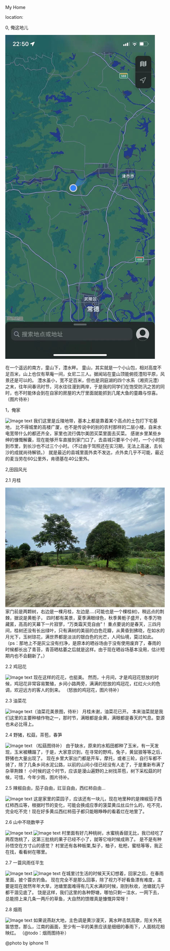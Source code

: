 My Home

location:

0, 俺这地儿

 ![Image text](pic/position.png)


在一个遥远的南方，童山下，澧水畔。
童山，其实就是一个小山包，相对高度不足百米，山上也仅有草庵一间，女尼二三人。据闻站在童山顶能俯揽澧阳平原，风景还是可以的。
澧水虽小，宽不足百米，但也是洞庭湖的四个水系（湘资沅澧）之末，往年间春讯时节，河水往往漫到两岸，于是我的同学们在饱受防汛之苦的同时，也不时能体会到在自家的房屋的大厅里面就能抓到几尾大鱼的童趣与惊喜。
（图片待补）

1，俺家

 ![Image text](pic/MyHouse.png)
 我们这里是丘陵地带，基本上都是靠着某个高点的土包打下宅基地，
 比不得城里的高楼广厦，也不是传说中的别的农村那样的二层小楼，自来水电宽带什么的都还齐全，家里也流行偶尔美团买菜里面去买菜。
 感谢乡里某些乡绅的慷慨解囊，现在能够开车直接到家门口了，去县城只要半个小时，一个小时能到市里，到长沙也不过三个小时。（不过由于驾照还在实习期，无法上高速，去长沙的成就尚待解锁。）
 就是最近的县城里面外卖不发达，点外卖几乎不可能，最近的麦当劳在60公里外，肯德基在40公里外。
 
 2,田园风光

 2.1 月桂

 ![Image text](pic/laurel.png)
 家门前是两颗树，右边是一棵月桂，左边是....(可能也是一个棵桂树)，稍远点的荆棘，据说是黄栀子，
 四时都有美景，夏季满眼绿色，秋季黄栀子盛开，冬季万物藏匿，高高的天幕下一片寂寥，“万类霜天竞自由”！
 重点要说的是春天，三四月间，桂树还没有长出绿叶，只有满树的美丽的白色花瓣，从黄昏到拂晓，在如水的月光下，玉树琼花，满世界都是淡淡的银白色的光芒，人间仙境，莫过如此。
 （ps：那地上不是灰尘没有扫净，是原本的晒谷场由于没有使用废弃了，春雨的时候都长出了青苔，青苔晒枯萎之后就是这样。由于现在晒谷场基本没用，估计短期内也不会翻新了。）

 2.2 鸡冠花

 ![Image text](pic/cockscomb.png)
 现在这样的花花，也挺美。
 然而，十月间，才是鸡冠花怒放的时候，鸡冠花非常容易繁殖，乡间小路两旁，满满的怒放的鸡冠花，红红火火的色调，欢迎远方的客人的到来。
 （怒放的鸡冠花，图片待补）

 2.3 油菜花

 ![Image text](pic/rape_flower.png)（油菜花美景图，待补）
 月桂未谢，油菜花已开。
 本来油菜就是我们这里的主要种植作物之一，那时节，满眼都是金黄，满眼都是春天的气息。婺源也未必比得上。

 2.4 野猪，松菇，茶苞，春笋

 ![Image text](pic/tea_tree.png)
 （松菇图待补）
 由于缺水，原来的水稻田都种了玉米，有一天发现，玉米被糟蹋了，于是，大家意识到，在寻常的野鸡，兔子，黄鼠狼等等之后，野猪也大量出现了。
 现在乡里大家出门都是开车，摩托，或者三轮，自行车都不骑了，除了几条乡间水泥公路，以前的山间小径已经没有人走了，于是重新布满了杂草荆棘！
 小时候的这个时节，应该是漫山遍野的上树找茶苞，树下采松菇的时候，可惜，今年少雨，图片待补。

 2.5 辣椒自由，茄子自由，豇豆自由，西红柿自由...

 ![Image text](pic/vegetable.png)
 这是家里的菜园子，应该还有一块儿，现在地里种的是辣椒茄子西红柿西瓜等，根据时节的变化，可能会换成应季的菠菜黄瓜丝瓜什么的，吃不完，完全吃不完！现在好多黄瓜西红柿茄子都只能眼睁睁的看着烂在地里了。

 2.6 山中不晓数甲子

![Image text](pic/peach_tree.png)
![Image text](pic/pear_tree.png)
村里面有好几种桃树，水蜜桃香甜无比，我已经吃了两茬饱桃了，这第三批桃的果子已经不小了，就等它啥时候成熟了。
是不是有种孙悟空在方寸山的感觉？
村里还有各种板栗,梨子，柚子，枇杷，蜜桔等等，我正在找，看看树在哪里。

2.7 一蓑风雨任平生

![Image text](pic/pond1.png)
![Image text](pic/pond2.png)
在城里讨生活的时候天天幻想着，回家之后，在春雨里面，披个蓑衣钓鱼。
现在完全不是那么回事，除了视力不好看鱼漂有难度，主要是现在居然年年大旱，池塘里面难得有几天水满的时候，刚到秋收，池塘就几乎都干涸见底了。
饶是这样，我们这里的各种野塘，哪怕只剩一洼水，一网下去，总能捞上来几条一两斤的草鱼，大自然的馈赠真是慷慨异常呀！

2.8 烟雨

![Image text](pic/raining.png)
如果说燕赵大地，主色调是黄沙漫天，离水畔击筑高歌，阳关外羌笛悠悠，那么，江南的画面，至少有一半的美景应该是细细的春雨下，人面桃花相映红。
（@todo：烟雨图待补）


@photo by iphone 11


